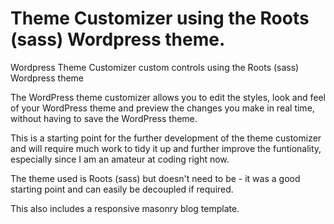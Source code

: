 Theme Customizer using the Roots (sass) Wordpress theme.
===========================

Wordpress Theme Customizer custom controls using the Roots (sass) Wordpress theme

The WordPress theme customizer allows you to edit the styles, look and feel of your WordPress theme and preview the changes you make in real time, without having to save the WordPress theme.

This is a starting point for the further development of the theme customizer and will require much work to tidy it up and further improve the funtionality, especially since I am an amateur at coding right now.

The theme used is Roots (sass) but doesn't need to be - it was a good starting point and can easily be decoupled if required.

This also includes a responsive masonry blog template.
